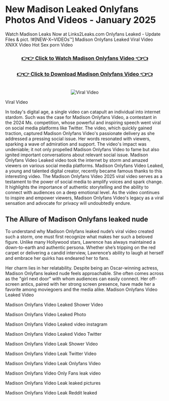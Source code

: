 # New Madison Leaked Onlyfans Photos And Videos - January 2025

Watch Madison Leaks Now at Links2Leaks.com Onlyfans Leaked - Update Files & pict. !#[NEW-X~VIDEOs™] Madison Onlyfans Leaked Viral Video XNXX Video Hot Sex porn Video
<br>
<div align="center">
<h3><a href="https://links2leaks.com/madison" rel="nofollow">👉👉 Click to Watch Madison Onlyfans Video 👈👈</a></h3>
<h3><a href="https://links2leaks.com/madison" rel="nofollow">👉👉 Click to Download Madison Onlyfans Video 👈👈</a></h3>
<br>
<a href="https://links2leaks.com/madison" rel="nofollow"><img src="https://i.ibb.co/Gkj2r4b/banner.png" alt="Viral Video" style="max-width: 100%; display: inline-block;" data-target="animated-imageImage"></a>
</div>

Viral Video

In today's digital age, a single video can catapult an individual into internet stardom. Such was the case for Madison Onlyfans Video, a contestant in the 2024 Ms. competition, whose powerful and inspiring speech went viral on social media platforms like Twitter.
The video, which quickly gained traction, captured Madison Onlyfans Video's passionate delivery as she addressed a pressing social issue. Her words resonated with viewers, sparking a wave of admiration and support. The video's impact was undeniable; it not only propelled Madison Onlyfans Video to fame but also ignited important conversations about relevant social issue.
Madison Onlyfans Video Leaked video took the internet by storm and amazed viewers on various social media platforms. Madison Onlyfans Video Leaked, a young and talented digital creator, recently became famous thanks to this interesting video.
The Madison Onlyfans Video 2025 viral video serves as a testament to the power of social media to amplify voices and spark change. It highlights the importance of authentic storytelling and the ability to connect with audiences on a deep emotional level. As the video continues to inspire and empower viewers, Madison Onlyfans Video's legacy as a viral sensation and advocate for privacy will undoubtedly endure.

<h2>The Allure of Madison Onlyfans leaked nude</h2>


To understand why Madison Onlyfans leaked nude’s viral video created such a storm, one must first recognize what makes her such a beloved figure. Unlike many Hollywood stars, Lawrence has always maintained a down-to-earth and authentic persona. Whether she’s tripping on the red carpet or delivering a candid interview, Lawrence’s ability to laugh at herself and embrace her quirks has endeared her to fans.

Her charm lies in her relatability. Despite being an Oscar-winning actress, Madison Onlyfans leaked nude feels approachable. She often comes across as the "girl next door" with whom audiences can easily connect. Her off-screen antics, paired with her strong screen presence, have made her a favorite among moviegoers and the media alike.
Madison Onlyfans Video Leaked Video

Madison Onlyfans Video Leaked Shower Video

Madison Onlyfans Video Leaked Photo

Madison Onlyfans Video Leaked video instagram

Madison Onlyfans Video Leaked Video Twitter

Madison Onlyfans Video Leak Shower Video

Madison Onlyfans Video Leak Twitter Video

Madison Onlyfans Video Leak Onlyfans Video

Madison Onlyfans Video Only Fans leak video

Madison Onlyfans Video Leak leaked pictures

Madison Onlyfans Video Leak Reddit leaked
